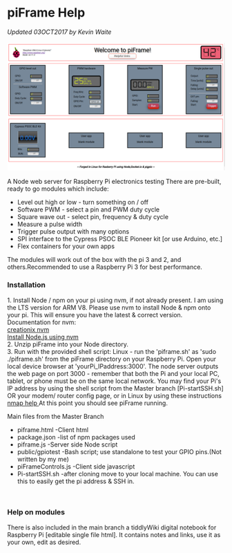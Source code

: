# piFrame Help
<i>Updated 03OCT2017 by Kevin Waite</i><br>
<br>
<img src="pi-frame-2.png">
<br>
<p>A Node web server for Raspberry Pi electronics testing
There are pre-built, ready to go modules which include:
<ul>
  <li> Level out high or low - turn something on / off </li>
  <li> Software PWM - select a pin and PWM duty cycle </li>
  <li> Square wave out - select pin, frequency & duty cycle</li>
  <li> Measure a pulse width</li>
  <li> Trigger pulse output with many options</li>
  <li> SPI interface to the Cypress PSOC BLE Pioneer kit [or use Arduino, etc.]</li>
  <li> Flex containers for your own apps</li> 
 </ul>
The modules will work out of the box with the pi 3 and 2, and others.Recommended to use a Raspberry Pi 3 for best performance. 
<h3>Installation</h3>
1. Install Node / npm on your pi using nvm, if not already present. I am using the LTS version for ARM V8.  
    Please use nvm to install Node & npm onto your pi. This will ensure you have the latest & correct version.
    Documentation for nvm: <br>
    <a href="https://github.com/creationix/nvm#verify-installation">creationix nvm</a>
    <br>
    <a href="https://www.losant.com/blog/how-to-install-nodejs-on-raspberry-pi">Install Node.js using nvm</a>
    <br>
2. Unzip piFrame into your Node directory.<br>
3. Run with the provided shell script:
    Linux - run the 'piframe.sh' as 'sudo ./piframe.sh' from the piFrame directory on your Raspberry Pi. Open your local         device browser at 'yourPi_IPaddress:3000'. The node server outputs the web page on port 3000 - remember that both the Pi     and your local PC, tablet, or phone must be on the same local network.
    You may find your Pi's IP address by using the shell script from the Master branch [Pi-startSSH.sh] OR your modem/           router config page, or in Linux by using these instructions <a href="https://www.raspberrypi.org/documentation/remote-access/ip-address.md"> nmap help </a>
    At this point you should see piFrame running. <br>
    <p>
    Main files from the Master Branch<br>
    <ul>
    <li>piframe.html -Client html</li>
    <li>package.json -list of npm packages used</li>
    <li>piframe.js -Server side Node script</li>
    <li>public/gpiotest -Bash script; use standalone to test your GPIO pins.(Not written by my me)</li>
    <li>piFrameControls.js -Client side javascript</li>
    <li>Pi-startSSH.sh -after cloning move to your local machine. You can use this to easily get the pi address & SSH                 in.
    </li>
    </ul>
    </p>
<br>
<h3>Help on modules</h3>





</p>

<p>
There is also included in the main branch a tiddlyWiki digital notebook for Raspberry Pi [editable single file html]. It  contains notes and links, use it as your own, edit as desired.
</p>

